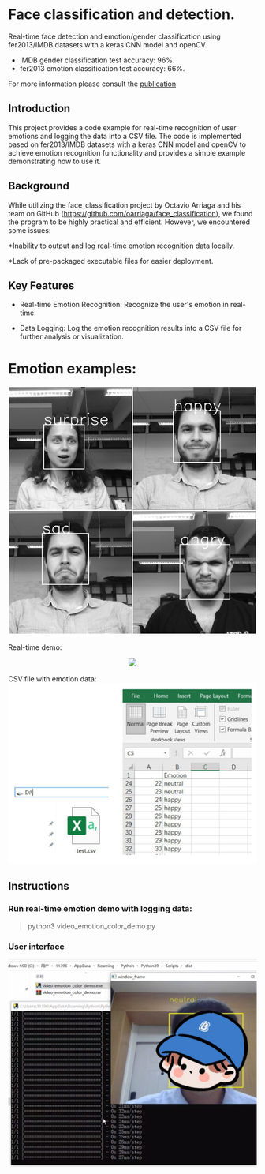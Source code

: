 # Face classification and detection.
Real-time face detection and emotion/gender classification using fer2013/IMDB datasets with a keras CNN model and openCV.

* IMDB gender classification test accuracy: 96%.
* fer2013 emotion classification test accuracy: 66%. 

For more information please consult the [publication](https://github.com/oarriaga/face_classification/blob/master/report.pdf)

## Introduction
This project provides a code example for real-time recognition of user emotions and logging the data into a CSV file. The code is implemented based on fer2013/IMDB datasets with a keras CNN model and openCV to achieve emotion recognition functionality and provides a simple example demonstrating how to use it.

## Background
While utilizing the face_classification project by Octavio Arriaga and his team on GitHub (https://github.com/oarriaga/face_classification), we found the program to be highly practical and efficient. However, we encountered some issues:

*Inability to output and log real-time emotion recognition data locally.  

*Lack of pre-packaged executable files for easier deployment.

## Key Features

* Real-time Emotion Recognition: Recognize the user's emotion in real-time.  

* Data Logging: Log the emotion recognition results into a CSV file for further analysis or visualization.

# Emotion examples:

![alt tag](images/emotion_classification.jpg)

Real-time demo:
<div align='center'>
  <img src='images/color_demo.gif' width='400px'>
</div>

CSV file with emotion data:
![alt tag](images/CSV.png)

## Instructions

### Run real-time emotion demo with logging data:
> python3 video_emotion_color_demo.py
### User interface
![alt tag](images/Example_exe.jpg)
